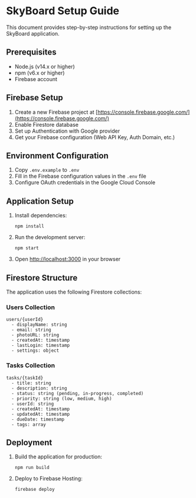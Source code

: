# SkyBoard Setup Guide

This document provides step-by-step instructions for setting up the SkyBoard application.

## Prerequisites

- Node.js (v14.x or higher)
- npm (v6.x or higher)
- Firebase account

## Firebase Setup

1. Create a new Firebase project at [https://console.firebase.google.com/](https://console.firebase.google.com/)
2. Enable Firestore database
3. Set up Authentication with Google provider
4. Get your Firebase configuration (Web API Key, Auth Domain, etc.)

## Environment Configuration

1. Copy `.env.example` to `.env`
2. Fill in the Firebase configuration values in the `.env` file
3. Configure OAuth credentials in the Google Cloud Console

## Application Setup

1. Install dependencies:
   ```
   npm install
   ```

2. Run the development server:
   ```
   npm start
   ```

3. Open [http://localhost:3000](http://localhost:3000) in your browser

## Firestore Structure

The application uses the following Firestore collections:

### Users Collection

```
users/{userId}
  - displayName: string
  - email: string
  - photoURL: string
  - createdAt: timestamp
  - lastLogin: timestamp
  - settings: object
```

### Tasks Collection

```
tasks/{taskId}
  - title: string
  - description: string
  - status: string (pending, in-progress, completed)
  - priority: string (low, medium, high)
  - userId: string
  - createdAt: timestamp
  - updatedAt: timestamp
  - dueDate: timestamp
  - tags: array
```

## Deployment

1. Build the application for production:
   ```
   npm run build
   ```

2. Deploy to Firebase Hosting:
   ```
   firebase deploy
   ```
